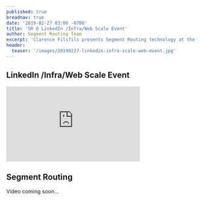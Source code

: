 ```yaml
---
published: true
breadnav: true
date: '2019-02-27 03:06 -0700'
title: 'SR @ LinkedIn /Infra/Web Scale Event'
author: Segment Routing Team
excerpt: 'Clarence Filsfils presents Segment Routing technology at the LinkedIn /Infra/Web Scale Event'
header:
  teaser: '/images/20190227-linkedin-infra-scale-web-event.jpg'
---
```


## LinkedIn /Infra/Web Scale Event
<iframe width="355" height="200" src="https://www.youtube.com/embed/An9neQzho1Q" frameborder="0" allowfullscreen></iframe> 
 
## Segment Routing
Video coming soon...
